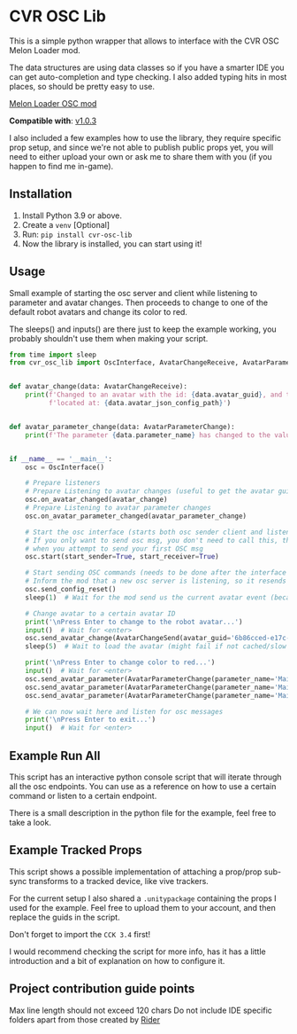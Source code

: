 # CVR OSC Lib

This is a simple python wrapper that allows to interface with the CVR OSC Melon Loader mod.

The data structures are using data classes so if you have a smarter IDE you can get auto-completion and type checking.
I also added typing hits in most places, so should be pretty easy to use.

[Melon Loader OSC mod](https://github.com/kafeijao/Kafe_CVR_Mods/tree/master/OSC)

**Compatible with**: [v1.0.3](https://github.com/kafeijao/Kafe_CVR_Mods/releases/tag/r13)

I also included a few examples how to use the library, they require specific prop setup, and since
we're not able to publish public props yet, you will need to either upload your own or ask me to
share them with you (if you happen to find me in-game).

## Installation

1. Install Python 3.9 or above.
2. Create a `venv` [Optional]
3. Run: `pip install cvr-osc-lib`
4. Now the library is installed, you can start using it!

## Usage

Small example of starting the osc server and client while listening to parameter and
avatar changes. Then proceeds to change to one of the default robot avatars and change
its color to red.

The sleeps() and inputs() are there just to keep the example working,
you probably shouldn't use them when making your script.

```python
from time import sleep
from cvr_osc_lib import OscInterface, AvatarChangeReceive, AvatarParameterChange, AvatarChangeSend)


def avatar_change(data: AvatarChangeReceive):
    print(f'Changed to an avatar with the id: {data.avatar_guid}, and the json config is '
          f'located at: {data.avatar_json_config_path}')


def avatar_parameter_change(data: AvatarParameterChange):
    print(f'The parameter {data.parameter_name} has changed to the value: {data.parameter_value}')


if __name__ == '__main__':
    osc = OscInterface()

    # Prepare listeners
    # Prepare Listening to avatar changes (useful to get the avatar guid)
    osc.on_avatar_changed(avatar_change)
    # Prepare Listening to avatar parameter changes
    osc.on_avatar_parameter_changed(avatar_parameter_change)

    # Start the osc interface (starts both osc sender client and listener server)
    # If you only want to send osc msg, you don't need to call this, the sender will start
    # when you attempt to send your first OSC msg
    osc.start(start_sender=True, start_receiver=True)

    # Start sending OSC commands (needs to be done after the interface is started)
    # Inform the mod that a new osc server is listening, so it resends all the cached state
    osc.send_config_reset()
    sleep(1)  # Wait for the mod send us the current avatar event (because we reset)

    # Change avatar to a certain avatar ID
    print('\nPress Enter to change to the robot avatar...')
    input()  # Wait for <enter>
    osc.send_avatar_change(AvatarChangeSend(avatar_guid='6b86cced-e17c-4f57-8bdf-812615773ce6'))
    sleep(5)  # Wait to load the avatar (might fail if not cached/slow internet)

    print('\nPress Enter to change color to red...')
    input()  # Wait for <enter>
    osc.send_avatar_parameter(AvatarParameterChange(parameter_name='MainColor-r', parameter_value=1.0))
    osc.send_avatar_parameter(AvatarParameterChange(parameter_name='MainColor-g', parameter_value=0.0))
    osc.send_avatar_parameter(AvatarParameterChange(parameter_name='MainColor-b', parameter_value=0.0))

    # We can now wait here and listen for osc messages
    print('\nPress Enter to exit...')
    input()  # Wait for <enter>

```

## Example Run All

This script has an interactive python console script that will iterate through all the osc
endpoints. You can use as a reference on how to use a certain command or listen to a certain
endpoint.

There is a small description in the python file for the example, feel free to take a look.

## Example Tracked Props

This script shows a possible implementation of attaching a prop/prop sub-sync transforms to a
tracked device, like vive trackers.

For the current setup I also shared a `.unitypackage` containing the props I used for the example.
Feel free to upload them to your account, and then replace the guids in the script.

Don't forget to import the `CCK 3.4` first!

I would recommend checking the script for more info, has it has a little introduction and a bit
of explanation on how to configure it.

## Project contribution guide points

Max line length should not exceed 120 chars
Do not include IDE specific folders apart from those created by [Rider](https://www.jetbrains.com/rider/)
